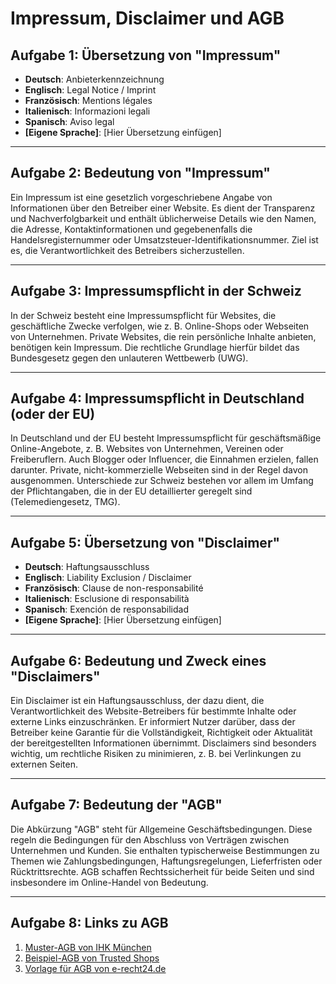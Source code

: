 # Impressum, Disclaimer und AGB

## Aufgabe 1: Übersetzung von "Impressum"
- **Deutsch**: Anbieterkennzeichnung
- **Englisch**: Legal Notice / Imprint
- **Französisch**: Mentions légales
- **Italienisch**: Informazioni legali
- **Spanisch**: Aviso legal
- **[Eigene Sprache]**: [Hier Übersetzung einfügen]

---

## Aufgabe 2: Bedeutung von "Impressum"
Ein Impressum ist eine gesetzlich vorgeschriebene Angabe von Informationen über den Betreiber einer Website. Es dient der Transparenz und Nachverfolgbarkeit und enthält üblicherweise Details wie den Namen, die Adresse, Kontaktinformationen und gegebenenfalls die Handelsregisternummer oder Umsatzsteuer-Identifikationsnummer. Ziel ist es, die Verantwortlichkeit des Betreibers sicherzustellen.

---

## Aufgabe 3: Impressumspflicht in der Schweiz
In der Schweiz besteht eine Impressumspflicht für Websites, die geschäftliche Zwecke verfolgen, wie z. B. Online-Shops oder Webseiten von Unternehmen. Private Websites, die rein persönliche Inhalte anbieten, benötigen kein Impressum. Die rechtliche Grundlage hierfür bildet das Bundesgesetz gegen den unlauteren Wettbewerb (UWG).

---

## Aufgabe 4: Impressumspflicht in Deutschland (oder der EU)
In Deutschland und der EU besteht Impressumspflicht für geschäftsmäßige Online-Angebote, z. B. Websites von Unternehmen, Vereinen oder Freiberuflern. Auch Blogger oder Influencer, die Einnahmen erzielen, fallen darunter. Private, nicht-kommerzielle Webseiten sind in der Regel davon ausgenommen. Unterschiede zur Schweiz bestehen vor allem im Umfang der Pflichtangaben, die in der EU detaillierter geregelt sind (Telemediengesetz, TMG).

---

## Aufgabe 5: Übersetzung von "Disclaimer"
- **Deutsch**: Haftungsausschluss
- **Englisch**: Liability Exclusion / Disclaimer
- **Französisch**: Clause de non-responsabilité
- **Italienisch**: Esclusione di responsabilità
- **Spanisch**: Exención de responsabilidad
- **[Eigene Sprache]**: [Hier Übersetzung einfügen]

---

## Aufgabe 6: Bedeutung und Zweck eines "Disclaimers"
Ein Disclaimer ist ein Haftungsausschluss, der dazu dient, die Verantwortlichkeit des Website-Betreibers für bestimmte Inhalte oder externe Links einzuschränken. Er informiert Nutzer darüber, dass der Betreiber keine Garantie für die Vollständigkeit, Richtigkeit oder Aktualität der bereitgestellten Informationen übernimmt. Disclaimers sind besonders wichtig, um rechtliche Risiken zu minimieren, z. B. bei Verlinkungen zu externen Seiten.

---

## Aufgabe 7: Bedeutung der "AGB"
Die Abkürzung "AGB" steht für Allgemeine Geschäftsbedingungen. Diese regeln die Bedingungen für den Abschluss von Verträgen zwischen Unternehmen und Kunden. Sie enthalten typischerweise Bestimmungen zu Themen wie Zahlungsbedingungen, Haftungsregelungen, Lieferfristen oder Rücktrittsrechte. AGB schaffen Rechtssicherheit für beide Seiten und sind insbesondere im Online-Handel von Bedeutung.

---

## Aufgabe 8: Links zu AGB
1. [Muster-AGB von IHK München](https://www.muenchen.ihk.de/de/recht/muster-texte/Muster-AGB.html)
2. [Beispiel-AGB von Trusted Shops](https://www.trustedshops.com/agb)
3. [Vorlage für AGB von e-recht24.de](https://www.e-recht24.de/muster-agb-generator.html)

